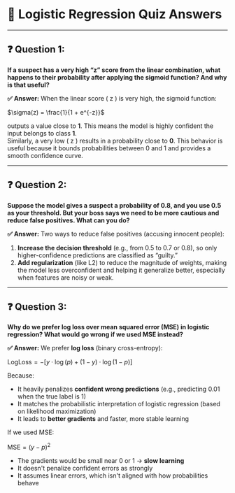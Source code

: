 
# 🧠 Logistic Regression Quiz Answers

---

## ❓ Question 1:
**If a suspect has a very high “z” score from the linear combination, what happens to their probability after applying the sigmoid function? And why is that useful?**

**✅ Answer:**
When the linear score \( z \) is very high, the sigmoid function:

$\sigma(z) = \frac{1}{1 + e^{-z}}$

outputs a value close to **1**. This means the model is highly confident the input belongs to class **1**.  
Similarly, a very low \( z \) results in a probability close to **0**. This behavior is useful because it bounds probabilities between 0 and 1 and provides a smooth confidence curve.

---

## ❓ Question 2:
**Suppose the model gives a suspect a probability of 0.8, and you use 0.5 as your threshold. But your boss says we need to be more cautious and reduce false positives. What can you do?**

**✅ Answer:**
Two ways to reduce false positives (accusing innocent people):

1. **Increase the decision threshold** (e.g., from 0.5 to 0.7 or 0.8), so only higher-confidence predictions are classified as “guilty.”
2. **Add regularization** (like L2) to reduce the magnitude of weights, making the model less overconfident and helping it generalize better, especially when features are noisy or weak.

---

## ❓ Question 3:
**Why do we prefer log loss over mean squared error (MSE) in logistic regression? What would go wrong if we used MSE instead?**

**✅ Answer:**
We prefer **log loss** (binary cross-entropy):

$\text{LogLoss} = -\left[ y \cdot \log(p) + (1 - y) \cdot \log(1 - p) \right]$

Because:

- It heavily penalizes **confident wrong predictions** (e.g., predicting 0.01 when the true label is 1)
- It matches the probabilistic interpretation of logistic regression (based on likelihood maximization)
- It leads to **better gradients** and faster, more stable learning

If we used MSE:

$\text{MSE} = (y - p)^2$

- The gradients would be small near 0 or 1 → **slow learning**
- It doesn't penalize confident errors as strongly
- It assumes linear errors, which isn't aligned with how probabilities behave
